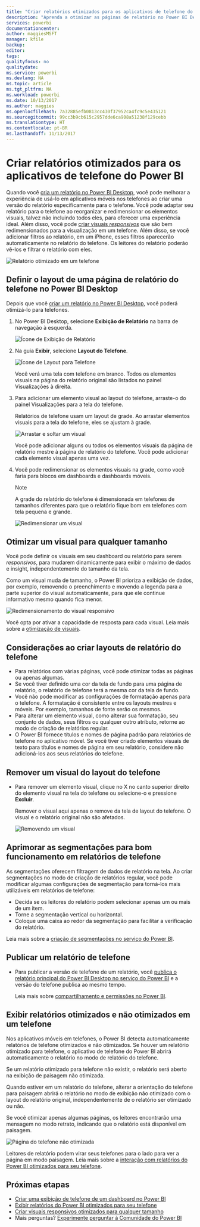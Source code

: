 ```yaml
---
title: "Criar relatórios otimizados para os aplicativos de telefone do Power BI"
description: "Aprenda a otimizar as páginas de relatório no Power BI Desktop para os aplicativos de telefone do Power BI."
services: powerbi
documentationcenter: 
author: maggiesMSFT
manager: kfile
backup: 
editor: 
tags: 
qualityfocus: no
qualitydate: 
ms.service: powerbi
ms.devlang: NA
ms.topic: article
ms.tgt_pltfrm: NA
ms.workload: powerbi
ms.date: 10/13/2017
ms.author: maggies
ms.openlocfilehash: 7a32885efb0813cc430f37952ca4fc9c5e435121
ms.sourcegitcommit: 99cc3b9cb615c2957dde6ca908a51238f129cebb
ms.translationtype: HT
ms.contentlocale: pt-BR
ms.lasthandoff: 11/13/2017
---
```

# <a name="create-reports-optimized-for-the-power-bi-phone-apps"></a>Criar relatórios otimizados para os aplicativos de telefone do Power BI
Quando você [cria um relatório no Power BI Desktop](desktop-report-view.md), você pode melhorar a experiência de usá-lo em aplicativos móveis nos telefones ao criar uma versão do relatório especificamente para o telefone. Você pode adaptar seu relatório para o telefone ao reorganizar e redimensionar os elementos visuais, talvez não incluindo todos eles, para oferecer uma experiência ideal. Além disso, você pode [criar visuais *responsivos*](desktop-create-responsive-visuals.md) que são bem redimensionados para a visualização em um telefone. Além disso, se você adicionar filtros ao relatório, em um iPhone, esses filtros aparecerão automaticamente no relatório do telefone. Os leitores do relatório poderão vê-los e filtrar o relatório com eles.

![Relatório otimizado em um telefone](media/desktop-create-phone-report/07-power-bi-phone-report-portrait.png)

## <a name="lay-out-a-report-page-for-the-phone-in-power-bi-desktop"></a>Definir o layout de uma página de relatório do telefone no Power BI Desktop
Depois que você [criar um relatório no Power BI Desktop](desktop-report-view.md), você poderá otimizá-lo para telefones.

1. No Power BI Desktop, selecione **Exibição de Relatório** na barra de navegação à esquerda.
   
    ![Ícone de Exibição de Relatório](media/desktop-create-phone-report/pbi_reportviewinpbidesigner_changeview.png)
2. Na guia **Exibir**, selecione **Layout do Telefone**.  
   
    ![Ícone de Layout para Telefone](media/desktop-create-phone-report/power-bi-phone-layout-icon.png)
   
    Você verá uma tela com telefone em branco. Todos os elementos visuais na página do relatório original são listados no painel Visualizações à direita.
3. Para adicionar um elemento visual ao layout do telefone, arraste-o do painel Visualizações para a tela do telefone.
   
    Relatórios de telefone usam um layout de grade. Ao arrastar elementos visuais para a tela do telefone, eles se ajustam à grade.
   
    ![Arrastar e soltar um visual](media/desktop-create-phone-report/02_dragging_and_droping_a_vis.gif)
   
    Você pode adicionar alguns ou todos os elementos visuais da página de relatório mestre à página de relatório do telefone. Você pode adicionar cada elemento visual apenas uma vez.
4. Você pode redimensionar os elementos visuais na grade, como você faria para blocos em dashboards e dashboards móveis.
   
   > [!NOTE]
   > A grade do relatório do telefone é dimensionada em telefones de tamanhos diferentes para que o relatório fique bom em telefones com tela pequena e grande.
   > 
   > 
   
   ![Redimensionar um visual](media/desktop-create-phone-report/03_resizing_a_viz_to_grid.gif)

## <a name="optimize-a-visual-for-any-size"></a>Otimizar um visual para qualquer tamanho
Você pode definir os visuais em seu dashboard ou relatório para serem *responsivos*, para mudarem dinamicamente para exibir o máximo de dados e insight, independentemente do tamanho da tela.

Como um visual muda de tamanho, o Power BI prioriza a exibição de dados, por exemplo, removendo o preenchimento e movendo a legenda para a parte superior do visual automaticamente, para que ele continue informativo mesmo quando fica menor.

![Redimensionamento do visual responsivo](media/desktop-create-phone-report/power-bi-responsive-visual.gif)

Você opta por ativar a capacidade de resposta para cada visual. Leia mais sobre a [otimização de visuais](desktop-create-responsive-visuals.md).

## <a name="considerations-when-creating-phone-report-layouts"></a>Considerações ao criar layouts de relatório do telefone
* Para relatórios com várias páginas, você pode otimizar todas as páginas ou apenas algumas. 
* Se você tiver definido uma cor da tela de fundo para uma página de relatório, o relatório de telefone terá a mesma cor da tela de fundo.
* Você não pode modificar as configurações de formatação apenas para o telefone. A formatação é consistente entre os layouts mestres e móveis. Por exemplo, tamanhos de fonte serão os mesmos.
* Para alterar um elemento visual, como alterar sua formatação, seu conjunto de dados, seus filtros ou qualquer outro atributo, retorne ao modo de criação de relatórios regular.
* O Power BI fornece títulos e nomes de página padrão para relatórios de telefone no aplicativo móvel. Se você tiver criado elementos visuais de texto para títulos e nomes de página em seu relatório, considere não adicioná-los aos seus relatórios do telefone.     

## <a name="remove-a-visual-from-the-phone-layout"></a>Remover um visual do layout do telefone
* Para remover um elemento visual, clique no X no canto superior direito do elemento visual na tela do telefone ou selecione-o e pressione **Excluir**.
  
   Remover o visual aqui apenas o remove da tela de layout do telefone. O visual e o relatório original não são afetados.
  
   ![Removendo um visual](media/desktop-create-phone-report/05_removing_a_vis.gif)

## <a name="enhance-slicers-to-to-work-well-in-phone-reports"></a>Aprimorar as segmentações para bom funcionamento em relatórios de telefone
As segmentações oferecem filtragem de dados de relatório na tela. Ao criar segmentações no modo de criação de relatórios regular, você pode modificar algumas configurações de segmentação para torná-los mais utilizáveis em relatórios de telefone:

* Decida se os leitores do relatório podem selecionar apenas um ou mais de um item.
* Torne a segmentação vertical ou horizontal. 
* Coloque uma caixa ao redor da segmentação para facilitar a verificação do relatório.

Leia mais sobre a [criação de segmentações no serviço do Power BI](guided-learning/visualizations.yml#step-4).

## <a name="publish-a-phone-report"></a>Publicar um relatório de telefone
* Para publicar a versão de telefone de um relatório, você [publica o relatório principal do Power BI Desktop no serviço do Power BI](desktop-upload-desktop-files.md) e a versão do telefone publica ao mesmo tempo.
  
    Leia mais sobre [compartilhamento e permissões no Power BI](service-how-to-collaborate-distribute-dashboards-reports.md).

## <a name="view-optimized-and-unoptimized-reports-on-a-phone"></a>Exibir relatórios otimizados e não otimizados em um telefone
Nos aplicativos móveis em telefones, o Power BI detecta automaticamente relatórios de telefone otimizados e não otimizados. Se houver um relatório otimizado para telefone, o aplicativo de telefone do Power BI abrirá automaticamente o relatório no modo de relatório do telefone.

Se um relatório otimizado para telefone não existir, o relatório será aberto na exibição de paisagem não otimizada.  

Quando estiver em um relatório do telefone, alterar a orientação do telefone para paisagem abrirá o relatório no modo de exibição não otimizado com o layout do relatório original, independentemente de o relatório ser otimizado ou não.

Se você otimizar apenas algumas páginas, os leitores encontrarão uma mensagem no modo retrato, indicando que o relatório está disponível em paisagem.

![Página do telefone não otimizada](media/desktop-create-phone-report/06-power-bi-phone-report-page-not-optimized.png)

Leitores de relatório podem virar seus telefones para o lado para ver a página em modo paisagem. Leia mais sobre a [interação com relatórios do Power BI otimizados para seu telefone](mobile-apps-view-phone-report.md).

## <a name="next-steps"></a>Próximas etapas
* [Criar uma exibição de telefone de um dashboard no Power BI](service-create-dashboard-mobile-phone-view.md)
* [Exibir relatórios do Power BI otimizados para seu telefone](mobile-apps-view-phone-report.md)
* [Criar visuais responsivos otimizados para qualquer tamanho](desktop-create-responsive-visuals.md)
* Mais perguntas? [Experimente perguntar à Comunidade do Power BI](http://community.powerbi.com/)

